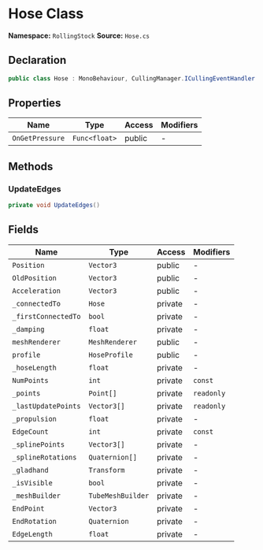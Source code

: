 # Hose Class

**Namespace:** `RollingStock`
**Source:** `Hose.cs`

## Declaration

```csharp
public class Hose : MonoBehaviour, CullingManager.ICullingEventHandler
```

## Properties

| Name | Type | Access | Modifiers |
|------|------|--------|-----------|
| `OnGetPressure` | `Func<float>` | public | - |

## Methods

### UpdateEdges

```csharp
private void UpdateEdges()
```

## Fields

| Name | Type | Access | Modifiers |
|------|------|--------|-----------|
| `Position` | `Vector3` | public | - |
| `OldPosition` | `Vector3` | public | - |
| `Acceleration` | `Vector3` | public | - |
| `_connectedTo` | `Hose` | private | - |
| `_firstConnectedTo` | `bool` | private | - |
| `_damping` | `float` | private | - |
| `meshRenderer` | `MeshRenderer` | public | - |
| `profile` | `HoseProfile` | public | - |
| `_hoseLength` | `float` | private | - |
| `NumPoints` | `int` | private | `const` |
| `_points` | `Point[]` | private | `readonly` |
| `_lastUpdatePoints` | `Vector3[]` | private | `readonly` |
| `_propulsion` | `float` | private | - |
| `EdgeCount` | `int` | private | `const` |
| `_splinePoints` | `Vector3[]` | private | - |
| `_splineRotations` | `Quaternion[]` | private | - |
| `_gladhand` | `Transform` | private | - |
| `_isVisible` | `bool` | private | - |
| `_meshBuilder` | `TubeMeshBuilder` | private | - |
| `EndPoint` | `Vector3` | private | - |
| `EndRotation` | `Quaternion` | private | - |
| `EdgeLength` | `float` | private | - |

